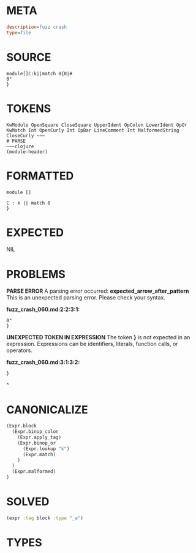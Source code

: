 # META
~~~ini
description=fuzz crash
type=file
~~~
# SOURCE
~~~roc
module[]C:k||match 0{0|#
0"
}
~~~
# TOKENS
~~~text
KwModule OpenSquare CloseSquare UpperIdent OpColon LowerIdent OpOr KwMatch Int OpenCurly Int OpBar LineComment Int MalformedString CloseCurly ~~~
# PARSE
~~~clojure
(module-header)
~~~
# FORMATTED
~~~roc
module []

C : k || match 0
}
~~~
# EXPECTED
NIL
# PROBLEMS
**PARSE ERROR**
A parsing error occurred: **expected_arrow_after_pattern**
This is an unexpected parsing error. Please check your syntax.

**fuzz_crash_060.md:2:2:3:1:**
```roc
0"
}
```


**UNEXPECTED TOKEN IN EXPRESSION**
The token **}** is not expected in an expression.
Expressions can be identifiers, literals, function calls, or operators.

**fuzz_crash_060.md:3:1:3:2:**
```roc
}
```
^


# CANONICALIZE
~~~clojure
(Expr.block
  (Expr.binop_colon
    (Expr.apply_tag)
    (Expr.binop_or
      (Expr.lookup "k")
      (Expr.match)
    )
  )
  (Expr.malformed)
)
~~~
# SOLVED
~~~clojure
(expr :tag block :type "_a")
~~~
# TYPES
~~~roc
~~~
